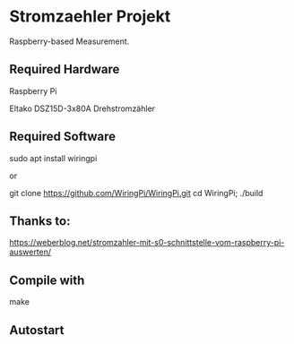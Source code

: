 # Stromzaehler Projekt
Raspberry-based Measurement.

## Required Hardware

Raspberry Pi

Eltako DSZ15D-3x80A Drehstromzähler

## Required Software
  sudo apt install wiringpi
  
  or

  git clone https://github.com/WiringPi/WiringPi.git
  cd WiringPi; ./build

## Thanks to:
https://weberblog.net/stromzahler-mit-s0-schnittstelle-vom-raspberry-pi-auswerten/

## Compile with 

make

## Autostart
